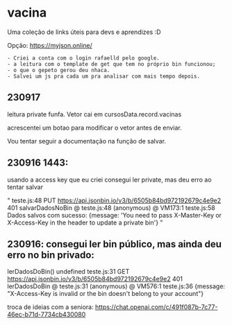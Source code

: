 # vacina
Uma coleção de links úteis para devs e aprendizes :D




Opção: https://myjson.online/

    - Criei a conta com o login rafaelld pelo google.
    - a leitura com o template de get que tem no próprio bin funcionou;
    - o que o gepeto gerou deu nhaca.
    - Salvei um js pra cada um pra analisar com mais tempo depois.



## 230917 
leitura private funfa. Vetor cai em 
cursosData.record.vacinas

acrescentei um botao para modificar o vetor antes de enviar.

Vou tentar seguir a documentação na função de salvar. 


## 230916 1443: 
usando a access key que eu criei consegui ler private, mas deu erro ao tentar salvar

" teste.js:48     PUT https://api.jsonbin.io/v3/b/6505b84bd972192679c4e9e2 401
salvarDadosNoBin @ teste.js:48
(anonymous) @ VM173:1
teste.js:58 Dados salvos com sucesso: {message: 'You need to pass X-Master-Key or X-Access-Key in the header to update a private bin'} "


## 230916: consegui ler bin público, mas ainda deu erro no bin privado:

lerDadosDoBin()
undefined
teste.js:31     GET https://api.jsonbin.io/v3/b/6505b84bd972192679c4e9e2 401
lerDadosDoBin @ teste.js:31
(anonymous) @ VM576:1
teste.js:36 {message: "X-Access-Key is invalid or the bin doesn't belong to your account"}


troca de ideias com a seniora: https://chat.openai.com/c/491f087b-7c77-46ec-b71d-7734cb430080



